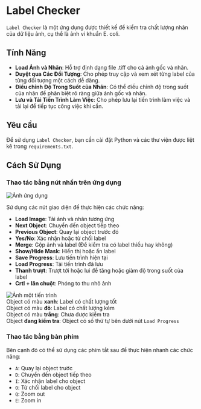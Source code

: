 # Label Checker

`Label Checker` là một ứng dụng được thiết kế để kiểm tra chất lượng nhãn của dữ liệu ảnh, cụ thể là ảnh vi khuẩn E. coli.

## Tính Năng
- **Load Ảnh và Nhãn**: Hỗ trợ định dạng file .tiff cho cả ảnh gốc và nhãn.
- **Duyệt qua Các Đối Tượng**: Cho phép truy cập và xem xét từng label của từng đối tượng một cách dễ dàng.
- **Điều chỉnh Độ Trong Suốt của Nhãn**: Có thể điều chỉnh độ trong suốt của nhãn để phân biệt rõ ràng giữa ảnh gốc và nhãn.
- **Lưu và Tải Tiến Trình Làm Việc**: Cho phép lưu lại tiến trình làm việc và tải lại để tiếp tục công việc khi cần.

## Yêu cầu
Để sử dụng `Label Checker`, bạn cần cài đặt Python và các thư viện được liệt kê trong `requirements.txt`.

## Cách Sử Dụng

### Thao tác bằng nút nhấn trên ứng dụng
![Ảnh ứng dụng](https://i.imgur.com/iRbtl0j.png)

Sử dụng các nút giao diện để thực hiện các chức năng:
- **Load Image**: Tải ảnh và nhãn tương ứng
- **Next Object**: Chuyển đến object tiếp theo
- **Previous Object**: Quay lại object trước đó
- **Yes/No**: Xác nhận hoặc từ chối label
- **Merge**: Gộp ảnh và label (Để kiểm tra có label thiếu hay không)
- **Show/Hide Mask**: Hiển thị hoặc ẩn label
- **Save Progress**: Lưu tiến trình hiện tại
- **Load Progress**: Tải tiến trình đã lưu
- **Thanh trượt**: Trượt tới hoặc lui để tăng hoặc giảm độ trong suốt của label
- **Crtl + lăn chuột**: Phóng to thu nhỏ ảnh

![Ảnh một tiến trình](https://i.imgur.com/R6mcYlx.png)  
Object có màu **xanh**: Label có chất lượng tốt  
Object có màu **đỏ**: Label có chất lượng kém  
Object có màu **trắng**: Chưa được kiểm tra  
Object **đang kiểm tra**: Object có số thứ tự bên dưới nút `Load Progress`
   

### Thao tác bằng bàn phím
Bên cạnh đó có thể sử dụng các phím tắt sau để thực hiện nhanh các chức năng:
- `A`: Quay lại object trước
- `D`: Chuyển đến object tiếp theo
- `I`: Xác nhận label cho object
- `O`: Từ chối label cho object
- `Q`: Zoom out 
- `E`: Zoom in 
